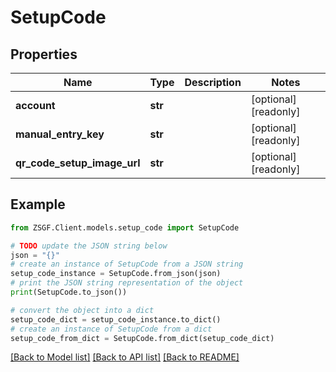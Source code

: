 # SetupCode


## Properties

Name | Type | Description | Notes
------------ | ------------- | ------------- | -------------
**account** | **str** |  | [optional] [readonly] 
**manual_entry_key** | **str** |  | [optional] [readonly] 
**qr_code_setup_image_url** | **str** |  | [optional] [readonly] 

## Example

```python
from ZSGF.Client.models.setup_code import SetupCode

# TODO update the JSON string below
json = "{}"
# create an instance of SetupCode from a JSON string
setup_code_instance = SetupCode.from_json(json)
# print the JSON string representation of the object
print(SetupCode.to_json())

# convert the object into a dict
setup_code_dict = setup_code_instance.to_dict()
# create an instance of SetupCode from a dict
setup_code_from_dict = SetupCode.from_dict(setup_code_dict)
```
[[Back to Model list]](../README.md#documentation-for-models) [[Back to API list]](../README.md#documentation-for-api-endpoints) [[Back to README]](../README.md)


